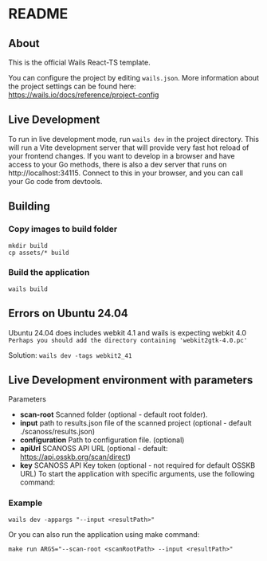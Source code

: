 # README

## About

This is the official Wails React-TS template.

You can configure the project by editing `wails.json`. More information about the project settings can be found
here: https://wails.io/docs/reference/project-config

## Live Development

To run in live development mode, run `wails dev` in the project directory. This will run a Vite development
server that will provide very fast hot reload of your frontend changes. If you want to develop in a browser
and have access to your Go methods, there is also a dev server that runs on http://localhost:34115. Connect
to this in your browser, and you can call your Go code from devtools.

## Building

### Copy images to build folder
```shell
mkdir build
cp assets/* build
```

### Build the application
```shell
wails build
```

## Errors on Ubuntu 24.04
Ubuntu 24.04 does includes webkit 4.1 and wails is expecting webkit 4.0
`Perhaps you should add the directory containing 'webkit2gtk-4.0.pc'`

Solution: `wails dev -tags webkit2_41`


## Live Development environment with parameters
Parameters
- **scan-root** Scanned folder (optional - default root folder).
- **input**  path to results.json file of the scanned project (optional - default ./scanoss/results.json) 
- **configuration** Path to configuration file. (optional)
- **apiUrl** SCANOSS API URL (optional - default: https://api.osskb.org/scan/direct)
- **key** SCANOSS API Key token (optional - not required for default OSSKB URL)
To start the application with specific arguments, use the following command:
### Example
```shell
wails dev -appargs "--input <resultPath>" 
```

Or you can also run the application using make command:
```shell
make run ARGS="--scan-root <scanRootPath> --input <resultPath>"
```
